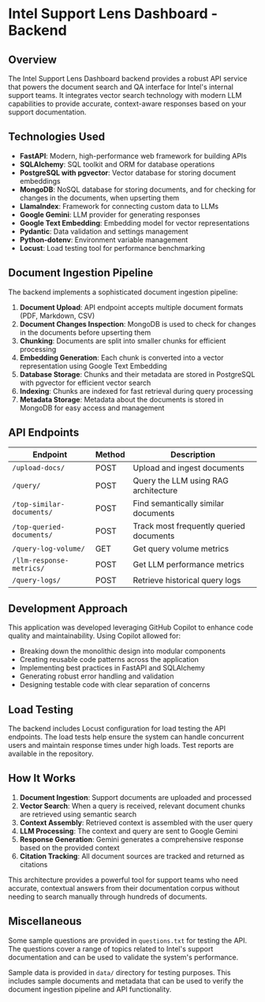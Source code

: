 # Intel Support Lens Dashboard - Backend

## Overview

The Intel Support Lens Dashboard backend provides a robust API service that powers the document search and QA interface for Intel's internal support teams. It integrates vector search technology with modern LLM capabilities to provide accurate, context-aware responses based on your support documentation.

## Technologies Used

- **FastAPI**: Modern, high-performance web framework for building APIs
- **SQLAlchemy**: SQL toolkit and ORM for database operations
- **PostgreSQL with pgvector**: Vector database for storing document embeddings
- **MongoDB**: NoSQL database for storing documents, and for checking for changes in the documents, when upserting them
- **LlamaIndex**: Framework for connecting custom data to LLMs
- **Google Gemini**: LLM provider for generating responses
- **Google Text Embedding**: Embedding model for vector representations
- **Pydantic**: Data validation and settings management
- **Python-dotenv**: Environment variable management
- **Locust**: Load testing tool for performance benchmarking

## Document Ingestion Pipeline

The backend implements a sophisticated document ingestion pipeline:

1. **Document Upload**: API endpoint accepts multiple document formats (PDF, Markdown, CSV)
2. **Document Changes Inspection**: MongoDB is used to check for changes in the documents before upserting them
3. **Chunking**: Documents are split into smaller chunks for efficient processing
4. **Embedding Generation**: Each chunk is converted into a vector representation using Google Text Embedding
5. **Database Storage**: Chunks and their metadata are stored in PostgreSQL with pgvector for efficient vector search
6. **Indexing**: Chunks are indexed for fast retrieval during query processing
7. **Metadata Storage**: Metadata about the documents is stored in MongoDB for easy access and management

## API Endpoints

| Endpoint                  | Method | Description                             |
| ------------------------- | ------ | --------------------------------------- |
| `/upload-docs/`           | POST   | Upload and ingest documents             |
| `/query/`                 | POST   | Query the LLM using RAG architecture    |
| `/top-similar-documents/` | POST   | Find semantically similar documents     |
| `/top-queried-documents/` | POST   | Track most frequently queried documents |
| `/query-log-volume/`      | GET    | Get query volume metrics                |
| `/llm-response-metrics/`  | POST   | Get LLM performance metrics             |
| `/query-logs/`            | POST   | Retrieve historical query logs          |

## Development Approach

This application was developed leveraging GitHub Copilot to enhance code quality and maintainability. Using Copilot allowed for:

- Breaking down the monolithic design into modular components
- Creating reusable code patterns across the application
- Implementing best practices in FastAPI and SQLAlchemy
- Generating robust error handling and validation
- Designing testable code with clear separation of concerns

## Load Testing

The backend includes Locust configuration for load testing the API endpoints. The load tests help ensure the system can handle concurrent users and maintain response times under high loads. Test reports are available in the repository.

## How It Works

1. **Document Ingestion**: Support documents are uploaded and processed
2. **Vector Search**: When a query is received, relevant document chunks are retrieved using semantic search
3. **Context Assembly**: Retrieved context is assembled with the user query
4. **LLM Processing**: The context and query are sent to Google Gemini
5. **Response Generation**: Gemini generates a comprehensive response based on the provided context
6. **Citation Tracking**: All document sources are tracked and returned as citations

This architecture provides a powerful tool for support teams who need accurate, contextual answers from their documentation corpus without needing to search manually through hundreds of documents.

## Miscellaneous

Some sample questions are provided in `questions.txt` for testing the API. The questions cover a range of topics related to Intel's support documentation and can be used to validate the system's performance.

Sample data is provided in `data/` directory for testing purposes. This includes sample documents and metadata that can be used to verify the document ingestion pipeline and API functionality.